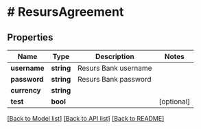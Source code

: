 # # ResursAgreement

## Properties

Name | Type | Description | Notes
------------ | ------------- | ------------- | -------------
**username** | **string** | Resurs Bank username |
**password** | **string** | Resurs Bank password |
**currency** | **string** |  |
**test** | **bool** |  | [optional]

[[Back to Model list]](../../README.md#models) [[Back to API list]](../../README.md#endpoints) [[Back to README]](../../README.md)
